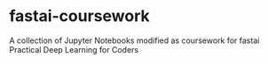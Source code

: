 # fastai-coursework
A collection of Jupyter Notebooks modified as coursework for fastai Practical Deep Learning for Coders
